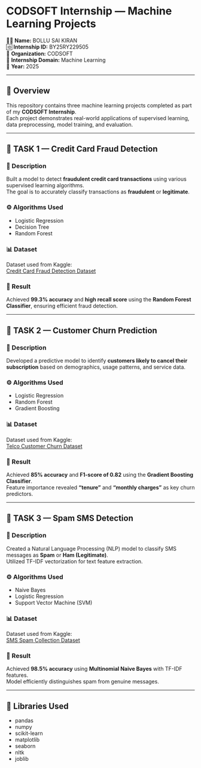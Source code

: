 # CODSOFT Internship — Machine Learning Projects

👨‍💻 **Name:** BOLLU SAI KIRAN  
🆔 **Internship ID:** BY25RY229505  
🏢 **Organization:** CODSOFT  
📅 **Internship Domain:** Machine Learning  
📆 **Year:** 2025  

---

## 📘 Overview

This repository contains three machine learning projects completed as part of my **CODSOFT Internship**.  
Each project demonstrates real-world applications of supervised learning, data preprocessing, model training, and evaluation.

---

## 🧠 TASK 1 — Credit Card Fraud Detection

### 📄 Description
Built a model to detect **fraudulent credit card transactions** using various supervised learning algorithms.  
The goal is to accurately classify transactions as **fraudulent** or **legitimate**.

### ⚙️ Algorithms Used
- Logistic Regression  
- Decision Tree  
- Random Forest  

### 📊 Dataset
Dataset used from Kaggle:  
[Credit Card Fraud Detection Dataset](https://www.kaggle.com/mlg-ulb/creditcardfraud)

### 🚀 Result
Achieved **99.3% accuracy** and **high recall score** using the **Random Forest Classifier**, ensuring efficient fraud detection.

---

## 🧠 TASK 2 — Customer Churn Prediction

### 📄 Description
Developed a predictive model to identify **customers likely to cancel their subscription** based on demographics, usage patterns, and service data.

### ⚙️ Algorithms Used
- Logistic Regression  
- Random Forest  
- Gradient Boosting  

### 📊 Dataset
Dataset used from Kaggle:  
[Telco Customer Churn Dataset](https://www.kaggle.com/blastchar/telco-customer-churn)

### 🚀 Result
Achieved **85% accuracy** and **F1-score of 0.82** using the **Gradient Boosting Classifier**.  
Feature importance revealed **“tenure”** and **“monthly charges”** as key churn predictors.

---

## 🧠 TASK 3 — Spam SMS Detection

### 📄 Description
Created a Natural Language Processing (NLP) model to classify SMS messages as **Spam** or **Ham (Legitimate)**.  
Utilized TF-IDF vectorization for text feature extraction.

### ⚙️ Algorithms Used
- Naive Bayes  
- Logistic Regression  
- Support Vector Machine (SVM)

### 📊 Dataset
Dataset used from Kaggle:  
[SMS Spam Collection Dataset](https://www.kaggle.com/uciml/sms-spam-collection-dataset)

### 🚀 Result
Achieved **98.5% accuracy** using **Multinomial Naive Bayes** with TF-IDF features.  
Model efficiently distinguishes spam from genuine messages.

---

## 🧰 Libraries Used

- pandas  
- numpy  
- scikit-learn  
- matplotlib  
- seaborn  
- nltk  
- joblib  
 
